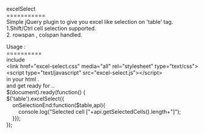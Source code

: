 <p>excelSelect<br />
===========<br />
Simple jQuery plugin to give you excel like selection on &#39;table&#39; tag.<br />
1.Shift/Ctrl cell selection supported.<br />
2. rowspan , colspan handled.</p>

<p>Usage :<br />
==========<br />
include<br />
&lt;link href=&quot;excel-select.css&quot; media=&quot;all&quot; rel=&quot;stylesheet&quot; type=&quot;text/css&quot;&gt;<br />
&lt;script type=&quot;text/javascript&quot; src=&quot;excel-select.js&quot;&gt;&lt;/script&gt;<br />
in your html .<br />
and get ready for ..<br />
$(document).ready(function() {<br />
$(&#39;table&#39;).excelSelect({<br />
&nbsp;&nbsp; &nbsp;onSelectionEnd:function($table,api){<br />
&nbsp;&nbsp; &nbsp;&nbsp;&nbsp; &nbsp;console.log(&quot;Selected cell [&quot;+api.getSelectedCells().length+&quot;]&quot;);<br />
&nbsp;&nbsp; &nbsp;}});<br />
});</p>
